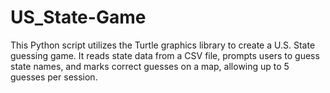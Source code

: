 # US_State-Game
This Python script utilizes the Turtle graphics library to create a U.S. State guessing game. It reads state data from a CSV file, prompts users to guess state names, and marks correct guesses on a map, allowing up to 5 guesses per session.
